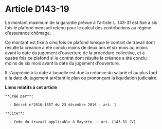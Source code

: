 # Article D143-19

Le montant maximum de la garantie prévue à l'article L. 143-31 est fixé à six fois le plafond mensuel retenu pour le calcul
des contributions au régime d'assurance chômage. 

Ce montant est fixé à cinq fois ce plafond lorsque le contrat de travail dont résulte la créance a été conclu moins de deux
ans et six mois au moins avant la date du jugement d'ouverture de la procédure collective, et à quatre fois ce plafond si le
contrat dont résulte la créance a été conclu moins de six mois avant la date du jugement d'ouverture. 

Il s'apprécie à la date à laquelle est due la créance du salarié et au plus tard à la date du jugement arrêtant le plan ou
prononçant la liquidation judiciaire.

**Liens relatifs à cet article**

	**Créé par**:

	  - Décret n°2016-1857 du 23 décembre 2016 - art. 1

	**Cite**:

	  - Code du travail applicable à Mayotte. - art. L143-31 (V)
